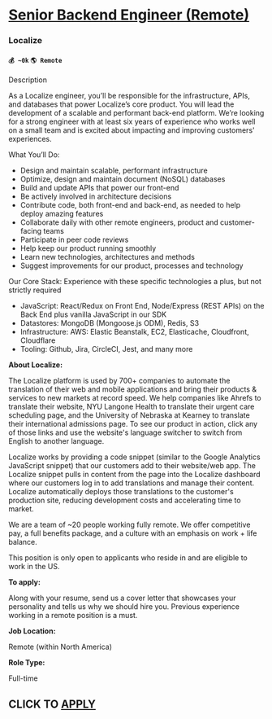 # [Senior Backend Engineer (Remote)](https://www.remotewlb.com/apply/senior-backend-engineer-remote-76313)  
### Localize  
#### `💰 ~0k` `🌎 Remote`  

Description

As a Localize engineer, you’ll be responsible for the infrastructure, APIs, and databases that power Localize’s core product. You will lead the development of a scalable and performant back-end platform. We’re looking for a strong engineer with at least six years of experience who works well on a small team and is excited about impacting and improving customers' experiences.

  

What You’ll Do:

  * Design and maintain scalable, performant infrastructure
  * Optimize, design and maintain document (NoSQL) databases
  * Build and update APIs that power our front-end
  * Be actively involved in architecture decisions
  * Contribute code, both front-end and back-end, as needed to help deploy amazing features
  * Collaborate daily with other remote engineers, product and customer-facing teams
  * Participate in peer code reviews
  * Help keep our product running smoothly
  * Learn new technologies, architectures and methods
  * Suggest improvements for our product, processes and technology

  

Our Core Stack: Experience with these specific technologies a plus, but not strictly required

  * JavaScript: React/Redux on Front End, Node/Express (REST APIs) on the Back End plus vanilla JavaScript in our SDK
  * Datastores: MongoDB (Mongoose.js ODM), Redis, S3
  * Infrastructure: AWS: Elastic Beanstalk, EC2, Elasticache, Cloudfront, Cloudflare
  * Tooling: Github, Jira, CircleCI, Jest, and many more

  

 **About Localize:**

The Localize platform is used by 700+ companies to automate the translation of their web and mobile applications and bring their products & services to new markets at record speed. We help companies like Ahrefs to translate their website, NYU Langone Health to translate their urgent care scheduling page, and the University of Nebraska at Kearney to translate their international admissions page. To see our product in action, click any of those links and use the website's language switcher to switch from English to another language.

Localize works by providing a code snippet (similar to the Google Analytics JavaScript snippet) that our customers add to their website/web app. The Localize snippet pulls in content from the page into the Localize dashboard where our customers log in to add translations and manage their content. Localize automatically deploys those translations to the customer's production site, reducing development costs and accelerating time to market.

We are a team of ~20 people working fully remote. We offer competitive pay, a full benefits package, and a culture with an emphasis on work + life balance.

  

This position is only open to applicants who reside in and are eligible to work in the US.

  

 **To apply:**

Along with your resume, send us a cover letter that showcases your personality and tells us why we should hire you. Previous experience working in a remote position is a must.

**Job Location:**

Remote (within North America)

**Role Type:**

Full-time

  
## CLICK TO [APPLY](https://www.remotewlb.com/apply/senior-backend-engineer-remote-76313)


